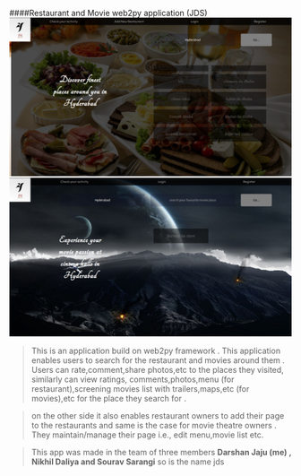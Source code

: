 ####Restaurant and Movie web2py application (JDS) 
![alt text](https://github.com/darsh510/Restaurant-movies/blob/master/Restaurant.png "Restaurant homepage")
![alt text](https://github.com/darsh510/Restaurant-movies/blob/master/Movie.png "Movie homepage")  
>This is an application build on web2py framework . This application enables users to search for the restaurant and movies around them . Users can rate,comment,share photos,etc to the places they visited, similarly can view ratings, comments,photos,menu (for restaurant),screening movies list with trailers,maps,etc (for movies),etc for the place they search for .

>on the other side it also enables restaurant owners to add their page to the restaurants and same is the case for movie theatre owners . They maintain/manage their page i.e., edit menu,movie list etc.

>This app was made in the team of three members **Darshan Jaju (me) , Nikhil Daliya and Sourav Sarangi** so is the name jds
